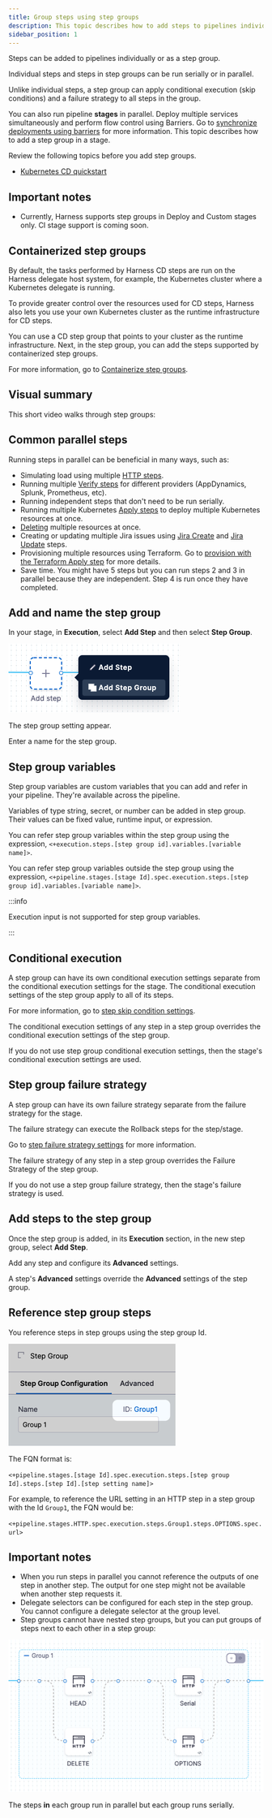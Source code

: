 ```yaml
---
title: Group steps using step groups
description: This topic describes how to add steps to pipelines individually or as a step group. Steps in a step group can be run serially or in parallel.
sidebar_position: 1
---
```


Steps can be added to pipelines individually or as a step group.

Individual steps and steps in step groups can be run serially or in parallel.

Unlike individual steps, a step group can apply conditional execution (skip conditions) and a failure strategy to all steps in the group.

You can also run pipeline **stages** in parallel. Deploy multiple services simultaneously and perform flow control using Barriers. Go to [synchronize deployments using barriers](/docs/continuous-delivery/x-platform-cd-features/cd-steps/flow-control/synchronize-deployments-using-barriers) for more information. This topic describes how to add a step group in a stage.

Review the following topics before you add step groups.

* [Kubernetes CD quickstart](/docs/continuous-delivery/deploy-srv-diff-platforms/kubernetes/kubernetes-cd-quickstart)

## Important notes

* Currently, Harness supports step groups in Deploy and Custom stages only. CI stage support is coming soon.

## Containerized step groups

By default, the tasks performed by Harness CD steps are run on the Harness delegate host system, for example, the Kubernetes cluster where a Kubernetes delegate is running.

To provide greater control over the resources used for CD steps, Harness also lets you use your own Kubernetes cluster as the runtime infrastructure for CD steps.

You can use a CD step group that points to your cluster as the runtime infrastructure. Next, in the step group, you can add the steps supported by containerized step groups.

For more information, go to [Containerize step groups](/docs/continuous-delivery/x-platform-cd-features/cd-steps/containerized-steps/containerized-step-groups.md).


## Visual summary

This short video walks through step groups:

<!-- Video:
https://www.youtube.com/watch?v=J5eHYSbE8cg-->
<docvideo src="https://www.youtube.com/watch?v=J5eHYSbE8cg" />


## Common parallel steps

Running steps in parallel can be beneficial in many ways, such as:

* Simulating load using multiple [HTTP steps](/docs/continuous-delivery/x-platform-cd-features/cd-steps/cd-general-steps/using-http-requests-in-cd-pipelines).
* Running multiple [Verify steps](/docs/continuous-delivery/verify/verify-deployments-with-the-verify-step) for different providers (AppDynamics, Splunk, Prometheus, etc).
* Running independent steps that don't need to be run serially.
* Running multiple Kubernetes [Apply steps](/docs/continuous-delivery/deploy-srv-diff-platforms/kubernetes/cd-k8s-ref/kubernetes-apply-step) to deploy multiple Kubernetes resources at once.
* [Deleting](/docs/continuous-delivery/deploy-srv-diff-platforms/kubernetes/kubernetes-executions/delete-kubernetes-resources) multiple resources at once.
* Creating or updating multiple Jira issues using [Jira Create](/docs/continuous-delivery/x-platform-cd-features/cd-steps/ticketing-systems/create-jira-issues-in-cd-stages) and [Jira Update](/docs/continuous-delivery/x-platform-cd-features/cd-steps/ticketing-systems/update-jira-issues-in-cd-stages) steps.
* Provisioning multiple resources using Terraform. Go to [provision with the Terraform Apply step](/docs/continuous-delivery/cd-infrastructure/terraform-infra/run-a-terraform-plan-with-the-terraform-apply-step) for more details.
* Save time. You might have 5 steps but you can run steps 2 and 3 in parallel because they are independent. Step 4 is run once they have completed.

## Add and name the step group

In your stage, in **Execution**, select **Add Step** and then select **Step Group**.

![](./utilities/static/step-groups-00.png)

The step group setting appear.

Enter a name for the step group.

## Step group variables

Step group variables are custom variables that you can add and refer in your pipeline. They're available across the pipeline.

Variables of type string, secret, or number can be added in step group. Their values can be fixed value, runtime input, or expression.

You can refer step group variables within the step group using the expression, `<+execution.steps.[step group id].variables.[variable name]>`.

You can refer step group variables outside the step group using the expression, `<+pipeline.stages.[stage Id].spec.execution.steps.[step group id].variables.[variable name]>`.

:::info

Execution input is not supported for step group variables.

:::

## Conditional execution

A step group can have its own conditional execution settings separate from the conditional execution settings for the stage. The conditional execution settings of the step group apply to all of its steps.

For more information, go to [step skip condition settings](https://developer.harness.io/docs/platform/pipelines/w_pipeline-steps-reference/step-skip-condition-settings/).

The conditional execution settings of any step in a step group overrides the conditional execution settings of the step group.

If you do not use step group conditional execution settings, then the stage's conditional execution settings are used.

## Step group failure strategy

A step group can have its own failure strategy separate from the failure strategy for the stage.

The failure strategy can execute the Rollback steps for the step/stage.

Go to [step failure strategy settings](https://developer.harness.io/docs/platform/pipelines/w_pipeline-steps-reference/step-failure-strategy-settings/) for more information.

The failure strategy of any step in a step group overrides the Failure Strategy of the step group.

If you do not use a step group failure strategy, then the stage's failure strategy is used.

## Add steps to the step group

Once the step group is added, in its **Execution** section, in the new step group, select **Add Step**.

Add any step and configure its **Advanced** settings.

A step's **Advanced** settings override the **Advanced** settings of the step group.


## Reference step group steps

You reference steps in step groups using the step group Id.

![](./utilities/static/step-groups-03.png)

The FQN format is:

`<+pipeline.stages.[stage Id].spec.execution.steps.[step group Id].steps.[step Id].[step setting name]>`

For example, to reference the URL setting in an HTTP step in a step group with the Id `Group1`, the FQN would be:

`<+pipeline.stages.HTTP.spec.execution.steps.Group1.steps.OPTIONS.spec.url>`

## Important notes

* When you run steps in parallel you cannot reference the outputs of one step in another step. The output for one step might not be available when another step requests it.
* Delegate selectors can be configured for each step in the step group. You cannot configure a delegate selector at the group level.
* Step groups cannot have nested step groups, but you can put groups of steps next to each other in a step group:

![](./utilities/static/step-groups-04.png)

The steps **in** each group run in parallel but each group runs serially.

